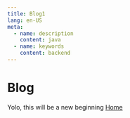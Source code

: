 ```yaml
---
title: Blog1 
lang: en-US
meta:
  - name: description
    content: java
  - name: keywords
    content: backend
---
```


# Blog
Yolo, this will be a new beginning
[Home](/)